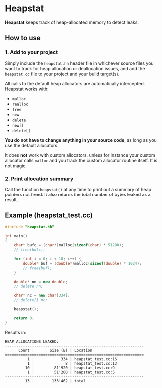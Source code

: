 # Heapstat

**Heapstat** keeps track of heap-allocated memory to detect leaks.

## How to use

### 1. Add to your project

Simply include the `heapstat.hh` header file in whichever source files you want to track for heap allocation or deallocation issues, and add the `heapstat.cc` file to your project and your build target(s).

All calls to the default heap allocators are automatically intercepted. Heapstat works with:
- `malloc`
- `realloc`
- `free`
- `new`
- `delete`
- `new[]`
- `delete[]`

**You do not have to change anything in your source code**, as long as you use the default allocators.

It does **not** work with custom allocators, unless for instance your custom allocator calls `malloc` and you track the custom allocator routine itself. It is not magic.

### 2. Print allocation summary

Call the function `heapstat()` at any time to print out a summary of heap pointers not freed. It also returns the total number of bytes leaked as a result.

## Example (heapstat_test.cc)

```cpp
#include "heapstat.hh"

int main()
{
    char* bufc = (char*)malloc(sizeof(char) * 51200);
    // free(bufc);

    for (int i = 0; i < 10; i++) {
        double* buf = (double*)malloc(sizeof(double) * 1024);
        // free(buf);
    }

    double* nn = new double;
    // delete nn;

    char* nc = new char[334];
    // delete[] nc;

    heapstat();

    return 0;
}
```

Results in:
```
HEAP ALLOCATIONS LEAKED:
--------------------------------------------------------------
      Count |       Size (B) | Location
==============================================================
          1 |            334 | heapstat_test.cc:16
          1 |              8 | heapstat_test.cc:13
         10 |         81'920 | heapstat_test.cc:9
          1 |         51'200 | heapstat_test.cc:5
--------------------------------------------------------------
         13 |        133'462 | total
```

